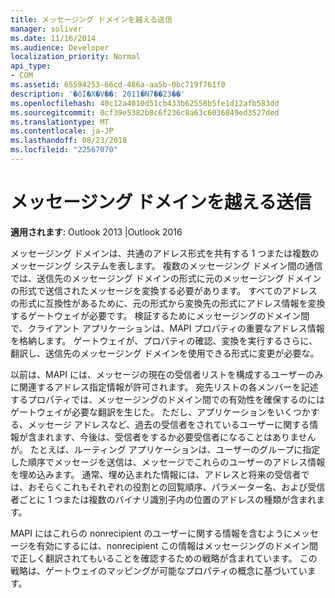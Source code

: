 ```yaml
---
title: メッセージング ドメインを越える送信
manager: soliver
ms.date: 11/16/2014
ms.audience: Developer
localization_priority: Normal
api_type:
- COM
ms.assetid: 65594253-66cd-486a-aa5b-0bc719f761f0
description: '�ŏI�X�V��: 2011�N7��23��'
ms.openlocfilehash: 40c12a4010d51cb433b62558b5fe1d12afb583dd
ms.sourcegitcommit: 0cf39e5382b8c6f236c8a63c6036849ed3527ded
ms.translationtype: MT
ms.contentlocale: ja-JP
ms.lasthandoff: 08/23/2018
ms.locfileid: "22567070"
---
```

# <a name="sending-across-messaging-domains"></a>メッセージング ドメインを越える送信

  
  
**適用されます**: Outlook 2013 |Outlook 2016 
  
メッセージング ドメインは、共通のアドレス形式を共有する 1 つまたは複数のメッセージング システムを表します。 複数のメッセージング ドメイン間の通信では、送信先のメッセージング ドメインの形式に元のメッセージング ドメインの形式で送信されたメッセージを変換する必要があります。 すべてのアドレスの形式に互換性があるために、元の形式から変換先の形式にアドレス情報を変換するゲートウェイが必要です。 検証するためにメッセージングのドメイン間で、クライアント アプリケーションは、MAPI プロパティの重要なアドレス情報を格納します。 ゲートウェイが、プロパティの確認、変換を実行するさらに、翻訳し、送信先のメッセージング ドメインを使用できる形式に変更が必要な。
  
以前は、MAPI には、メッセージの現在の受信者リストを構成するユーザーのみに関連するアドレス指定情報が許可されます。 宛先リストの各メンバーを記述するプロパティでは、メッセージングのドメイン間での有効性を確保するのにはゲートウェイが必要な翻訳を生じた。 ただし、アプリケーションをいくつかする、メッセージ アドレスなど、過去の受信者をされているユーザーに関する情報が含まれます、今後は、受信者をするか必要受信者になることはありませんが。 たとえば、ルーティング アプリケーションは、ユーザーのグループに指定した順序でメッセージを送信は、メッセージでこれらのユーザーのアドレス情報を埋め込みます。 通常、埋め込まれた情報には、アドレスと将来の受信者では、おそらくこれもそれぞれの役割との回覧順序、パラメーター名、および受信者ごとに 1 つまたは複数のバイナリ識別子内の位置のアドレスの種類が含まれます。
  
MAPI にはこれらの nonrecipient のユーザーに関する情報を含むようにメッセージを有効にするには、nonrecipient この情報はメッセージングのドメイン間で正しく翻訳されてもいることを確認するための戦略が含まれています。 この戦略は、ゲートウェイのマッピングが可能なプロパティの概念に基づいています。
  


